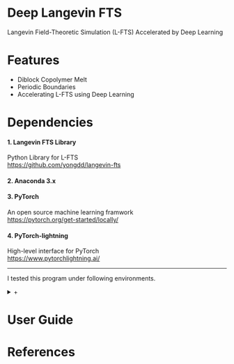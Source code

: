 # Deep Langevin FTS
Langevin Field-Theoretic Simulation (L-FTS) Accelerated by Deep Learning

# Features
* Diblock Copolymer Melt
* Periodic Boundaries  
* Accelerating L-FTS using Deep Learning

# Dependencies
#### 1. Langevin FTS Library
  Python Library for L-FTS   
  https://github.com/yongdd/langevin-fts

#### 2. Anaconda 3.x

#### 3. PyTorch
  An open source machine learning framwork   
  https://pytorch.org/get-started/locally/

#### 4. PyTorch-lightning
  High-level interface for PyTorch   
  https://www.pytorchlightning.ai/

* * *

I tested this program under following environments.
<details><summary>+</summary>
+ AMD EPYC 7452 32-Core Processor   
+ GeForce RTX 3090   
+ Ubuntu 20.04.3 LTS   
+ Driver Version: 470.86   
+ CUDA Toolkit 11.4   
+ Python 3.8.10
+ PyTorch 1.10   
+ PyTorch Lightning 1.5.0  
</details>

# User Guide

# References
